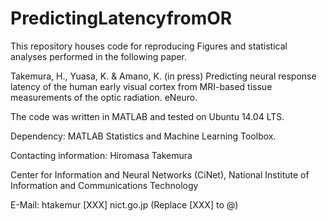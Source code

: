 # PredictingLatencyfromOR

This repository houses code for reproducing Figures and statistical analyses performed in the following paper.

Takemura, H., Yuasa, K. & Amano, K. (in press) Predicting neural response latency of the human early visual cortex from MRI-based tissue measurements of the optic radiation. eNeuro. 

The code was written in MATLAB and tested on Ubuntu 14.04 LTS. 

Dependency: MATLAB Statistics and Machine Learning Toolbox.

Contacting information: 
Hiromasa Takemura

Center for Information and Neural Networks (CiNet),
National Institute of Information and Communications Technology

E-Mail: htakemur [XXX] nict.go.jp (Replace [XXX] to @)
